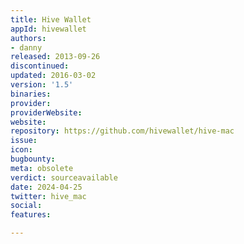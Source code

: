 ```yaml
---
title: Hive Wallet
appId: hivewallet
authors:
- danny
released: 2013-09-26
discontinued: 
updated: 2016-03-02
version: '1.5'
binaries: 
provider: 
providerWebsite: 
website: 
repository: https://github.com/hivewallet/hive-mac
issue: 
icon: 
bugbounty: 
meta: obsolete
verdict: sourceavailable
date: 2024-04-25
twitter: hive_mac
social: 
features: 

---
```


